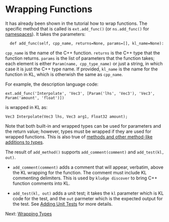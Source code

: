# Wrapping Functions

It has already been shown in the tutorial how to wrap functions.  The specific method that is called is `ext.add_func()` (or `ns.add_func()` for [namespaces](adl-namespaces.md)).  It takes the parameters:

```
  def add_func(self, cpp_name, returns=None, params=[], kl_name=None):
```

`cpp_name` is the name of the C++ function.  `returns` is the C++ type that the function returns.  `params` is the list of parameters that the function takes; each element is either `Param(name, cpp_type_name)` or just a string, in which case it is just the C++ type name.  If provided, `kl_name` is the name for the function in KL, which is otherwish the same as `cpp_name`.

For example, the description language code:

```
ext.add_func('Interpolate', 'Vec3', [Param('lhs', 'Vec3'), 'Vec3', Param('amount', 'float')])
```

is wrapped in KL as:

```
Vec3 Interpolate(Vec3 lhs, Vec3 arg1, Float32 amount);
```

Note that both built-in and wrapped types can be used for parameters and the return value; however, types must be wrapped if they are used for wrapped functions.  This is also true of [methods and other method-like additions to types](adl-methods.md).

The result of `add_method()` supports `add_comment(comment)` and `add_test(kl, out)`.

- `add_comment(comment)` adds a comment that will appear, verbatim, above the KL wrapping for the function.  The comment must include KL commenting delimiters.  This is used by `kludge discover` to bring C++ function comments into KL.

- `add_test(kl, out)` adds a unit test; it takes the `kl` parameter which is KL code for the test, and the `out` parmeter which is the expected output for the test.  See [Adding Unit Tests](unit-tests.md) for more details.

Next: [Wrapping Types](adl-types.md)
